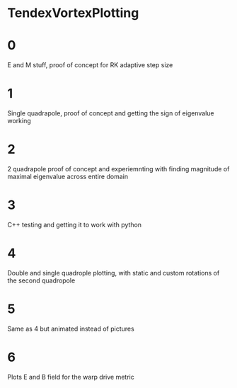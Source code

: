 # TendexVortexPlotting

# 0
E and M stuff, proof of concept for RK adaptive step size

# 1
Single quadrapole, proof of concept and getting the sign of eigenvalue working

# 2
2 quadrapole proof of concept and experiemnting with finding magnitude of maximal eigenvalue across entire domain

# 3
C++ testing and getting it to work with python

# 4
Double and single quadrople plotting, with static and custom rotations of the second quadropole

# 5
Same as 4 but animated instead of pictures

# 6
Plots E and B field for the warp drive metric